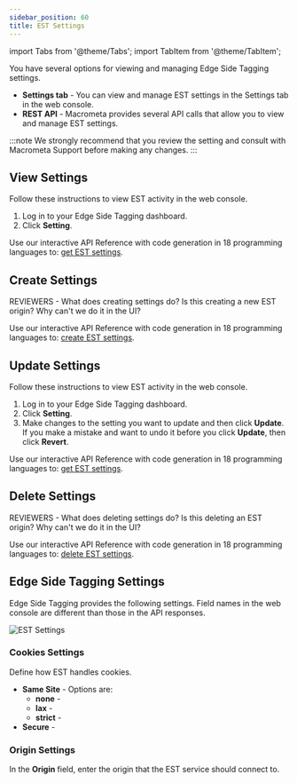 ```yaml
---
sidebar_position: 60
title: EST Settings
---
```


import Tabs from '@theme/Tabs';
import TabItem from '@theme/TabItem';

You have several options for viewing and managing Edge Side Tagging settings.

- **Settings tab** - You can view and manage EST settings in the Settings tab in the web console.
- **REST API** - Macrometa provides several API calls that allow you to view and manage EST settings.

:::note
We strongly recommend that you review the setting and consult with Macrometa Support before making any changes.
:::

## View Settings

<Tabs groupId="operating-systems">
<TabItem value="console" label="Web Console">

Follow these instructions to view EST activity in the web console.

1. Log in to your Edge Side Tagging dashboard.
2. Click **Setting**.

</TabItem>
<TabItem value="api" label="REST API">

Use our interactive API Reference with code generation in 18 programming languages to: [get EST settings](http://localhost:3000/docs/apiEst#/paths/api-est-v1-settings/get).

</TabItem>
</Tabs>

## Create Settings

REVIEWERS - What does creating settings do? Is this creating a new EST origin? Why can't we do it in the UI?

Use our interactive API Reference with code generation in 18 programming languages to: [create EST settings](http://localhost:3000/docs/apiEst#/paths/api-est-v1-settings/post).

## Update Settings

<Tabs groupId="operating-systems">
<TabItem value="console" label="Web Console">

Follow these instructions to view EST activity in the web console.

1. Log in to your Edge Side Tagging dashboard.
2. Click **Setting**.
3. Make changes to the setting you want to update and then click **Update**. If you make a mistake and want to undo it before you click **Update**, then click **Revert**.

</TabItem>
<TabItem value="api" label="REST API">

Use our interactive API Reference with code generation in 18 programming languages to: [get EST settings](http://localhost:3000/docs/apiEst#/paths/api-est-v1-settings/patch).

</TabItem>
</Tabs>

## Delete Settings

REVIEWERS - What does deleting settings do? Is this deleting an EST origin? Why can't we do it in the UI?

Use our interactive API Reference with code generation in 18 programming languages to: [delete EST settings](http://localhost:3000/docs/apiEst#/paths/api-est-v1-settings/delete).

## Edge Side Tagging Settings

Edge Side Tagging provides the following settings. Field names in the web console are different than those in the API responses.

![EST Settings](/img/photoniq/est/est-settings.png)

### Cookies Settings

Define how EST handles cookies.

- **Same Site** - Options are:
  - **none** - 
  - **lax** - 
  - **strict** - 
- **Secure** - 

### Origin Settings

In the **Origin** field, enter the origin that the EST service should connect to.
